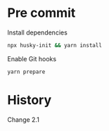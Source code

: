# Pre commit

Install dependencies

```bash
npx husky-init && yarn install
```

Enable Git hooks

```bash
yarn prepare
```

# History

Change 2.1
